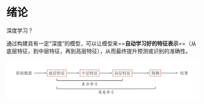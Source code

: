 # 绪论

深度学习？

通过构建具有一定“深度”的模型，可以让模型来==**自动学习好的特征表示**==（从底层特征，到中层特征，再到高层特征），从而最终提升预测或识别的准确性。

![image-20240308162501600](.\第一章：概述.assets\image-20240308162501600.png)

